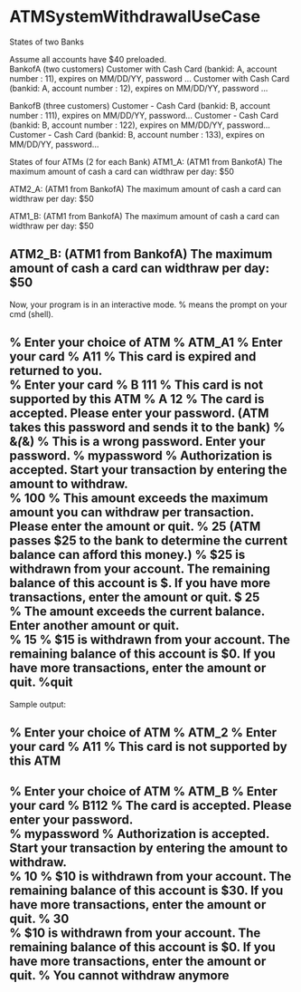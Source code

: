 # ATMSystemWithdrawalUseCase
States of two Banks  

Assume all accounts have $40 preloaded.  
BankofA (two customers)
Customer with Cash Card (bankid: A, account number : 11), expires on MM/DD/YY, password ... 
Customer with Cash Card (bankid: A, account number : 12), expires on MM/DD/YY, password ... 

BankofB (three customers)
Customer - Cash Card (bankid: B, account number : 111), expires on MM/DD/YY, password... 
Customer - Cash Card (bankid: B, account number : 122), expires on MM/DD/YY, password... 
Customer - Cash Card (bankid: B, account number : 133), expires on MM/DD/YY, password... 


States of four ATMs (2 for each Bank)
ATM1_A: (ATM1 from BankofA)
  The maximum amount of cash a card can widthraw per day: $50

ATM2_A: (ATM1 from BankofA)
  The maximum amount of cash a card can widthraw per day: $50
  
ATM1_B: (ATM1 from BankofA)
  The maximum amount of cash a card can widthraw per day: $50
  
ATM2_B: (ATM1 from BankofA)
  The maximum amount of cash a card can widthraw per day: $50
------------------------------------------------------------------------------
Now, your program is in an interactive mode. % means the prompt on your cmd (shell).


% Enter your choice of ATM
% ATM_A1
% Enter your card
% A11 
% This card is expired and returned to you.  
% Enter your card
% B 111
% This card is not supported by this ATM
% A 12
% The card is accepted. Please enter your password.  (ATM takes this password and sends it to the bank) 
% &*(*&)
% This is a wrong password. Enter your password.
% mypassword
% Authorization is accepted. Start your transaction by entering the amount to withdraw.  
% 100
% This amount exceeds the maximum amount you can withdraw per transaction. Please enter the amount or quit.
% 25 (ATM passes $25 to the bank to determine the current balance can afford this money.)
% $25 is withdrawn from  your account. The remaining balance of this account is $.  If you have more transactions, enter the amount or quit. 
$ 25  
% The amount exceeds the current balance. Enter another amount or quit.   
% 15 
% $15 is withdrawn from  your account. The remaining balance of this account is $0.  If you have more transactions, enter the amount or quit. 
%quit
------------------------------------------------------------------------------------
Sample output:


% Enter your choice of ATM
% ATM_2
% Enter your card
% A11 
% This card is not supported by this ATM
-------------------------------------------------------------------------------------

% Enter your choice of ATM
% ATM_B
% Enter your card
% B112
% The card is accepted. Please enter your password.  
% mypassword
% Authorization is accepted. Start your transaction by entering the amount to withdraw.  
% 10
% $10 is withdrawn from  your account. The remaining balance of this account is $30.  If you have more transactions, enter the amount or quit. 
% 30  
% $10 is withdrawn from  your account. The remaining balance of this account is $0.  If you have more transactions, enter the amount or quit.
% You cannot withdraw anymore   
----------------------------------------------------------------------------------------





